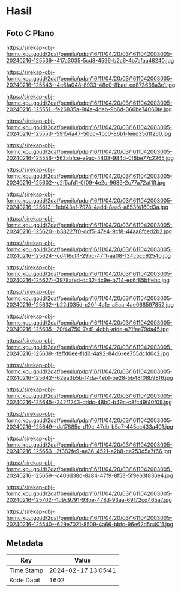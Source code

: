 # Hasil

## Foto C Plano

https://sirekap-obj-formc.kpu.go.id/2daf/pemilu/pdpr/16/11/04/20/03/1611042003005-20240216-125536--417a3035-5cd8-4596-b2c6-4b7afaa48240.jpg

https://sirekap-obj-formc.kpu.go.id/2daf/pemilu/pdpr/16/11/04/20/03/1611042003005-20240216-125543--4e6fa048-8933-48e0-8bad-ed873636a3e1.jpg

https://sirekap-obj-formc.kpu.go.id/2daf/pemilu/pdpr/16/11/04/20/03/1611042003005-20240216-125551--fe26835a-9f4a-4deb-9b6d-066be74060fe.jpg

https://sirekap-obj-formc.kpu.go.id/2daf/pemilu/pdpr/16/11/04/20/03/1611042003005-20240216-125553--59154a47-506c-4bc0-86b1-feed35d1f260.jpg

https://sirekap-obj-formc.kpu.go.id/2daf/pemilu/pdpr/16/11/04/20/03/1611042003005-20240216-125556--563abfce-e9ac-4408-984d-0f6be77c2265.jpg

https://sirekap-obj-formc.kpu.go.id/2daf/pemilu/pdpr/16/11/04/20/03/1611042003005-20240216-125602--c2f5afd1-0f09-4e2c-9639-2c77a72af1ff.jpg

https://sirekap-obj-formc.kpu.go.id/2daf/pemilu/pdpr/16/11/04/20/03/1611042003005-20240216-125613--1ebf43af-7978-4add-8aa5-a853f4160d3a.jpg

https://sirekap-obj-formc.kpu.go.id/2daf/pemilu/pdpr/16/11/04/20/03/1611042003005-20240216-125620--b38227f0-ddf5-47e4-9cf8-44aa8fced2b2.jpg

https://sirekap-obj-formc.kpu.go.id/2daf/pemilu/pdpr/16/11/04/20/03/1611042003005-20240216-125624--cd416cf4-29bc-47f1-aa08-134cbcc92540.jpg

https://sirekap-obj-formc.kpu.go.id/2daf/pemilu/pdpr/16/11/04/20/03/1611042003005-20240216-125627--3978afed-dc32-4c9e-b714-ed6f85bffebc.jpg

https://sirekap-obj-formc.kpu.go.id/2daf/pemilu/pdpr/16/11/04/20/03/1611042003005-20240216-125632--b22d035d-c20f-4a1e-a5ca-4ae068597852.jpg

https://sirekap-obj-formc.kpu.go.id/2daf/pemilu/pdpr/16/11/04/20/03/1611042003005-20240216-125635--20f44750-7ad1-4cbb-afde-a21fae79da45.jpg

https://sirekap-obj-formc.kpu.go.id/2daf/pemilu/pdpr/16/11/04/20/03/1611042003005-20240216-125639--feffd0ee-f1d0-4a92-84d6-ee755dc1d0c2.jpg

https://sirekap-obj-formc.kpu.go.id/2daf/pemilu/pdpr/16/11/04/20/03/1611042003005-20240216-125642--62ea3b5b-14da-4ebf-be28-bb48f08b98f6.jpg

https://sirekap-obj-formc.kpu.go.id/2daf/pemilu/pdpr/16/11/04/20/03/1611042003005-20240216-125645--242f1243-dddc-48b0-b49c-c8fc49f40f09.jpg

https://sirekap-obj-formc.kpu.go.id/2daf/pemilu/pdpr/16/11/04/20/03/1611042003005-20240216-125649--da17885c-d19c-47db-b5a7-445cc433a401.jpg

https://sirekap-obj-formc.kpu.go.id/2daf/pemilu/pdpr/16/11/04/20/03/1611042003005-20240216-125653--2f382fe9-ae36-4521-a2b8-ce253d5a7f66.jpg

https://sirekap-obj-formc.kpu.go.id/2daf/pemilu/pdpr/16/11/04/20/03/1611042003005-20240216-125659--c406d38d-8a84-47f9-8f53-5f9e63f836e4.jpg

https://sirekap-obj-formc.kpu.go.id/2daf/pemilu/pdpr/16/11/04/20/03/1611042003005-20240216-125702--1d9c9791-93be-478d-93aa-69f72cd465a7.jpg

https://sirekap-obj-formc.kpu.go.id/2daf/pemilu/pdpr/16/11/04/20/03/1611042003005-20240216-125540--629e7021-8509-4a66-bbfc-96e62d5c4011.jpg


## Metadata

| Key        | Value               |
| ---------- | ------------------- |
| Time Stamp | 2024-02-17 13:05:41 |
| Kode Dapil | 1602                |



